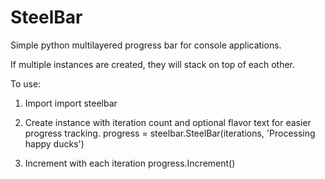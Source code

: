 # SteelBar
Simple python multilayered progress bar for console applications.

If multiple instances are created, they will stack on top of each other.

To use:
  1. Import
    import steelbar
  
  2. Create instance with iteration count and optional flavor text for easier progress tracking.
    progress = steelbar.SteelBar(iterations, 'Processing happy ducks')
    
  3. Increment with each iteration
    progress.Increment()
